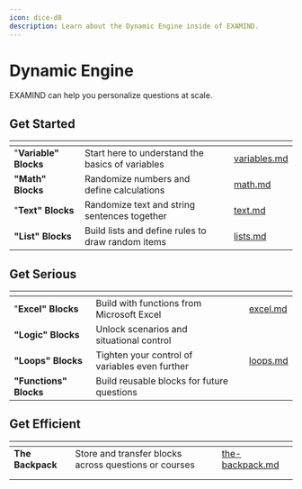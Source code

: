 ```yaml
---
icon: dice-d8
description: Learn about the Dynamic Engine inside of EXAMIND.
---
```


# Dynamic Engine

EXAMIND can help you personalize questions at scale.

## Get Started

<table data-view="cards"><thead><tr><th></th><th></th><th></th><th data-hidden data-card-target data-type="content-ref"></th></tr></thead><tbody><tr><td>"<strong>Variable" Blocks</strong></td><td>Start here to understand the basics of variables</td><td></td><td><a href="variables.md">variables.md</a></td></tr><tr><td><strong>"Math" Blocks</strong></td><td>Randomize numbers and define calculations</td><td></td><td><a href="math.md">math.md</a></td></tr><tr><td>"<strong>Text" Blocks</strong></td><td>Randomize text and string sentences together</td><td></td><td><a href="text.md">text.md</a></td></tr><tr><td><strong>"List" Blocks</strong></td><td>Build lists and define rules to draw random items</td><td></td><td><a href="lists.md">lists.md</a></td></tr></tbody></table>

## Get Serious



<table data-view="cards"><thead><tr><th></th><th></th><th></th><th data-hidden data-card-target data-type="content-ref"></th></tr></thead><tbody><tr><td>"<strong>Excel" Blocks</strong></td><td>Build with functions from Microsoft Excel</td><td></td><td><a href="excel.md">excel.md</a></td></tr><tr><td><strong>"Logic" Blocks</strong></td><td>Unlock scenarios and situational control</td><td></td><td></td></tr><tr><td><strong>"Loops" Blocks</strong></td><td>Tighten your control of variables even further</td><td></td><td><a href="loops.md">loops.md</a></td></tr><tr><td><strong>"Functions" Blocks</strong></td><td>Build reusable blocks for future questions</td><td></td><td></td></tr></tbody></table>

## Get Efficient



<table data-view="cards"><thead><tr><th></th><th></th><th></th><th data-hidden data-card-target data-type="content-ref"></th></tr></thead><tbody><tr><td><strong>The Backpack</strong></td><td>Store and transfer blocks across questions or courses</td><td></td><td><a href="the-backpack.md">the-backpack.md</a></td></tr><tr><td></td><td></td><td></td><td></td></tr><tr><td></td><td></td><td></td><td></td></tr></tbody></table>
